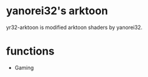 # yanorei32's arktoon
yr32-arktoon is modified arktoon shaders by yanorei32.

# functions
 - Gaming


